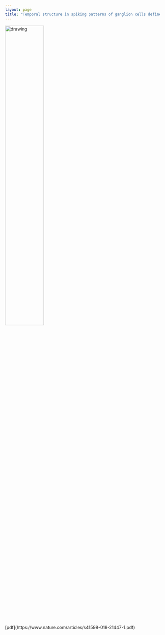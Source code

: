 ```yaml
---
layout: page
title: "Temporal structure in spiking patterns of ganglion cells defines perceptual thresholds in rodents with subretinal prosthesis"
---
```


<img src="https://JCMariani.github.io/assets/img/2018_Ho_Temporal-structure.png" alt="drawing" width="50%" class="center"/>

<div class="center">
[pdf](https://www.nature.com/articles/s41598-018-21447-1.pdf)
</div>
